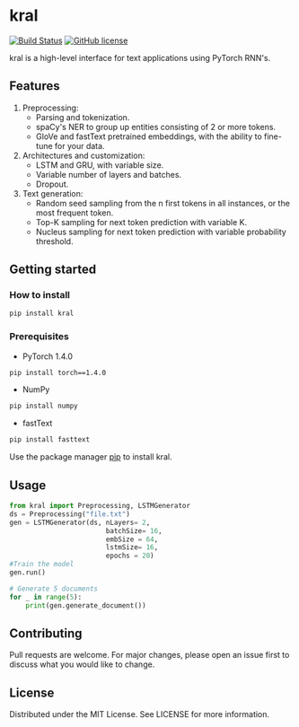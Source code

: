 # kral
[![Build Status](https://travis-ci.org/joemccann/dillinger.svg?branch=master)](https://travis-ci.org/joemccann/dillinger) [![GitHub license](https://img.shields.io/badge/license-MIT-blue.svg)](https://github.com/facebookresearch/ParlAI/blob/master/LICENSE)

kral is a high-level interface for text applications using PyTorch RNN's.


## Features

1.  Preprocessing: 
	- Parsing and tokenization.
	- spaCy's NER to group up entities consisting of 2 or more tokens.
	- GloVe and fastText pretrained embeddings, with the ability to fine-tune for your data.
2. Architectures and customization:
	- LSTM and GRU, with variable size.
	- Variable number of layers and batches.
	- Dropout.
3. Text generation:
	- Random seed sampling from the n first tokens in all instances, or the most frequent token.
	- Top-K sampling for next token prediction with variable K.
	- Nucleus sampling for next token prediction with variable probability threshold.

## Getting started

### How to install
```bash
pip install kral
```
### Prerequisites
* PyTorch 1.4.0
```bash
pip install torch==1.4.0
```
* NumPy
```bash
pip install numpy
```
* fastText
```bash
pip install fasttext
```
Use the package manager [pip]() to install kral.

## Usage
```python
from kral import Preprocessing, LSTMGenerator
ds = Preprocessing("file.txt")
gen = LSTMGenerator(ds, nLayers= 2,
                        batchSize= 16,
                        embSize = 64,
                        lstmSize= 16,
                        epochs = 20)
#Train the model
gen.run()

# Generate 5 documents
for _ in range(5):
    print(gen.generate_document())
```
## Contributing
 Pull requests are welcome. For major changes, please open an issue first to discuss what you would like to change.
## License
Distributed under the MIT License. See LICENSE for more information.
